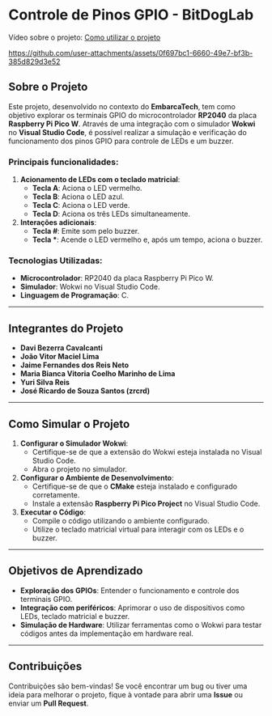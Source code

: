 # Controle de Pinos GPIO - BitDogLab

Vídeo sobre o projeto:
[Como utilizar o projeto](https://www.youtube.com/watch?v=GFi8QFWOg74)


https://github.com/user-attachments/assets/0f697bc1-6660-49e7-bf3b-385d829d3e52



## Sobre o Projeto
Este projeto, desenvolvido no contexto do **EmbarcaTech**, tem como objetivo explorar os terminais GPIO do microcontrolador **RP2040** da placa **Raspberry Pi Pico W**. Através de uma integração com o simulador **Wokwi** no **Visual Studio Code**, é possível realizar a simulação e verificação do funcionamento dos pinos GPIO para controle de LEDs e um buzzer.

### Principais funcionalidades:
1. **Acionamento de LEDs com o teclado matricial**:
   - **Tecla A**: Aciona o LED vermelho.
   - **Tecla B**: Aciona o LED azul.
   - **Tecla C**: Aciona o LED verde.
   - **Tecla D**: Aciona os três LEDs simultaneamente.
2. **Interações adicionais**:
   - **Tecla #**: Emite som pelo buzzer.
   - **Tecla \***: Acende o LED vermelho e, após um tempo, aciona o buzzer.

### Tecnologias Utilizadas:
- **Microcontrolador**: RP2040 da placa Raspberry Pi Pico W.
- **Simulador**: Wokwi no Visual Studio Code.
- **Linguagem de Programação**: C.

---

## Integrantes do Projeto
- **Davi Bezerra Cavalcanti**
- **João Vitor Maciel Lima**
- **Jaime Fernandes dos Reis Neto**
- **Maria Bianca Vitoria Coelho Marinho de Lima**
- **Yuri Silva Reis**
- **José Ricardo de Souza Santos (zrcrd)**

---

## Como Simular o Projeto
1. **Configurar o Simulador Wokwi**:
   - Certifique-se de que a extensão do Wokwi esteja instalada no Visual Studio Code.
   - Abra o projeto no simulador.
2. **Configurar o Ambiente de Desenvolvimento**:
   - Certifique-se de que o **CMake** esteja instalado e configurado corretamente.
   - Instale a extensão **Raspberry Pi Pico Project** no Visual Studio Code.
3. **Executar o Código**:
   - Compile o código utilizando o ambiente configurado.
   - Utilize o teclado matricial virtual para interagir com os LEDs e o buzzer.

---

## Objetivos de Aprendizado
- **Exploração dos GPIOs**: Entender o funcionamento e controle dos terminais GPIO.
- **Integração com periféricos**: Aprimorar o uso de dispositivos como LEDs, teclado matricial e buzzer.
- **Simulação de Hardware**: Utilizar ferramentas como o Wokwi para testar códigos antes da implementação em hardware real.

---

## Contribuições
Contribuições são bem-vindas! Se você encontrar um bug ou tiver uma ideia para melhorar o projeto, fique à vontade para abrir uma **Issue** ou enviar um **Pull Request**.

